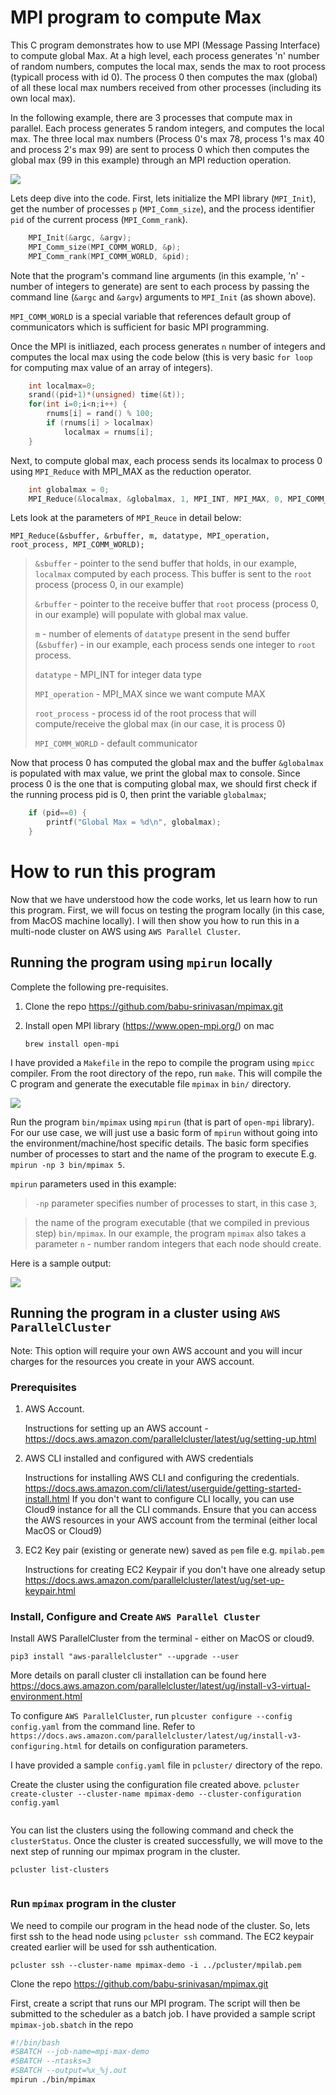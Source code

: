 # MPI program to compute Max
This C program demonstrates how to use MPI (Message Passing Interface) to compute global Max. At a high level, each process generates 'n' number of random numbers, computes the local max, sends the max to root process (typicall process with id 0). The process 0 then computes the max (global) of all these local max numbers received from other processes (including its own local max). 

In the following example, there are 3 processes that compute max in parallel. Each process generates 5 random integers, and computes the local max. The three local max numbers (Process 0's max 78, process 1's max 40 and process 2's max 99) are sent to process 0 which then computes the global max (99 in this example) through an MPI reduction operation.   

![](doc/mpimax.png)

Lets deep dive into the code. First, lets initialize the MPI library (`MPI_Init`), get the number of processes `p` (`MPI_Comm_size`), and the process identifier `pid` of the current process (`MPI_Comm_rank`).
```c
    MPI_Init(&argc, &argv);
    MPI_Comm_size(MPI_COMM_WORLD, &p);  
    MPI_Comm_rank(MPI_COMM_WORLD, &pid);
```
Note that the program's command line arguments (in this example, 'n' - number of integers to generate) are sent to each process by passing the command line (`&argc` and `&argv`) arguments to `MPI_Init` (as shown above).

`MPI_COMM_WORLD` is a special variable that references default group of communicators which is sufficient for basic MPI programming. 

Once the MPI is initliazed, each process generates `n` number of integers and computes the local max using the code below (this is very basic `for loop` for computing max value of an array of integers). 
```c
    int localmax=0; 
    srand((pid+1)*(unsigned) time(&t));
    for(int i=0;i<n;i++) {
        rnums[i] = rand() % 100;
        if (rnums[i] > localmax) 
            localmax = rnums[i];
    }
```
Next, to compute global max, each process sends its localmax to process 0 using `MPI_Reduce` with MPI_MAX as the reduction operator. 
```c
    int globalmax = 0;
    MPI_Reduce(&localmax, &globalmax, 1, MPI_INT, MPI_MAX, 0, MPI_COMM_WORLD);
```
Lets look at the parameters of `MPI_Reuce` in detail below:

`MPI_Reduce(&sbuffer, &rbuffer, m, datatype, MPI_operation, root_process, MPI_COMM_WORLD);`

> `&sbuffer` - pointer to the send buffer that holds, in our example, `localmax` computed by each process. This buffer is sent to the `root` process (process 0, in our example)
>
> `&rbuffer` - pointer to the receive buffer that `root` process (process 0, in our example) will populate with global max value. 
>
>`m` - number of elements of `datatype` present in the send buffer (`&sbuffer`) - in our example, each process sends one integer to `root` process.
>
>`datatype` - MPI_INT for integer data type
>
>`MPI_operation` - MPI_MAX since we want compute MAX
>
>`root_process` - process id of the root process that will compute/receive the global max (in our case, it is process 0)
>
>`MPI_COMM_WORLD` - default communicator

Now that process 0 has computed the global max and the buffer `&globalmax` is populated with max value, we print the global max to console. Since process 0 is the one that is computing global max, we should first check if the running process pid is 0, then print the variable `globalmax`;
```c
    if (pid==0) {
        printf("Global Max = %d\n", globalmax);
    }
```
# How to run this program
Now that we have understood how the code works, let us learn how to run this program. 
First, we will focus on testing the program locally (in this case, from MacOS machine locally). I will then show you how to run this in a multi-node cluster on AWS using `AWS Parallel Cluster`.

## Running the program using `mpirun` locally
Complete the following pre-requisites. 
1. Clone the repo https://github.com/babu-srinivasan/mpimax.git 
2. Install open MPI library (https://www.open-mpi.org/) on mac
   
   `brew install open-mpi`

I have provided a `Makefile` in the repo to compile the program using `mpicc` compiler. From the root directory of the repo, run `make`. This will compile the C program and generate the executable file `mpimax` in `bin/` directory. 

![](doc/run-mpimax.png)

Run the program `bin/mpimax` using `mpirun`  (that is part of `open-mpi` library). For our use case, we will just use a basic form of `mpirun` without going into the environment/machine/host specific details. The basic form specifies number of processes to start and the name of the program to execute E.g. `mpirun -np 3 bin/mpimax 5`. 

`mpirun` parameters used in this example:

>`-np` parameter specifies number of processes to start, in this case `3`, 

> the name of the program executable (that we compiled in previous step) `bin/mpimax`. 
> In our example, the program `mpimax` also takes a parameter `n` - number random integers that each node should create. 
> 

Here is a sample output: 

![](doc/mpirun-result.png)


## Running the program in a cluster using `AWS ParallelCluster`
Note: This option will require your own AWS account and you will incur charges for the resources you create in your AWS account. 

### Prerequisites
1. AWS Account. 
   
   Instructions for setting up an AWS account - https://docs.aws.amazon.com/parallelcluster/latest/ug/setting-up.html

2. AWS CLI installed and configured with AWS credentials
   
   Instructions for installing AWS CLI and configuring the credentials. https://docs.aws.amazon.com/cli/latest/userguide/getting-started-install.html 
   If you don't want to configure CLI locally, you can use Cloud9 instance for all the CLI commands.
   Ensure that you can access the AWS resources in your AWS account from the terminal (either local MacOS or Cloud9)

3. EC2 Key pair (existing or generate new) saved as `pem` file e.g. `mpilab.pem`
   
   Instructions for creating EC2 Keypair if you don't have one already setup https://docs.aws.amazon.com/parallelcluster/latest/ug/set-up-keypair.html


### Install, Configure and Create `AWS Parallel Cluster`
Install AWS ParallelCluster from the terminal - either on MacOS or cloud9.

`pip3 install "aws-parallelcluster" --upgrade --user`

More details on parall cluster cli installation can be found here https://docs.aws.amazon.com/parallelcluster/latest/ug/install-v3-virtual-environment.html

To configure `AWS ParallelCluster`, run `plcuster configure --config config.yaml` from the command line. Refer to `https://docs.aws.amazon.com/parallelcluster/latest/ug/install-v3-configuring.html` for details on configuration parameters.

I have provided a sample `config.yaml` file in `pcluster/` directory of the repo.

Create the cluster using the configuration file created above. 
`pcluster create-cluster --cluster-name mpimax-demo --cluster-configuration config.yaml`

![]()

You can list the clusters using the following command and check the `clusterStatus`. Once the cluster is created successfully, we will move to the next step of running our mpimax program in the cluster.

`pcluster list-clusters`

![]()

### Run `mpimax` program in the cluster

We need to compile our program in the head node of the cluster. So, lets first ssh to the head node using `pcluster ssh` command. The EC2 keypair created earlier will be used for ssh authentication. 

`pcluster ssh --cluster-name mpimax-demo -i ../pcluster/mpilab.pem`
 

Clone the repo https://github.com/babu-srinivasan/mpimax.git 

First, create a script that runs our MPI program. The script will then be submitted to the scheduler as a batch job. I have provided a sample script `mpimax-job.sbatch` in the repo 

```sh 
#!/bin/bash
#SBATCH --job-name=mpi-max-demo
#SBATCH --ntasks=3
#SBATCH --output=%x_%j.out
mpirun ./bin/mpimax
```

























